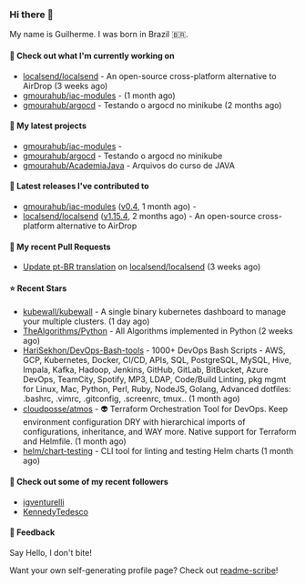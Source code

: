 ### Hi there 👋
My name is Guilherme. I was born in Brazil 🇧🇷.

#### 👷 Check out what I'm currently working on

- [localsend/localsend](https://github.com/localsend/localsend) - An open-source cross-platform alternative to AirDrop (3 weeks ago)
- [gmourahub/iac-modules](https://github.com/gmourahub/iac-modules) -  (1 month ago)
- [gmourahub/argocd](https://github.com/gmourahub/argocd) - Testando o argocd no minikube (2 months ago)

#### 🌱 My latest projects

- [gmourahub/iac-modules](https://github.com/gmourahub/iac-modules) - 
- [gmourahub/argocd](https://github.com/gmourahub/argocd) - Testando o argocd no minikube
- [gmourahub/AcademiaJava](https://github.com/gmourahub/AcademiaJava) - Arquivos do curso de JAVA

#### 🔭 Latest releases I've contributed to

- [gmourahub/iac-modules](https://github.com/gmourahub/iac-modules) ([v0.4](https://github.com/gmourahub/iac-modules/releases/tag/v0.4), 1 month ago) - 
- [localsend/localsend](https://github.com/localsend/localsend) ([v1.15.4](https://github.com/localsend/localsend/releases/tag/v1.15.4), 2 months ago) - An open-source cross-platform alternative to AirDrop

#### 🔨 My recent Pull Requests

- [Update pt-BR translation](https://github.com/localsend/localsend/pull/1809) on [localsend/localsend](https://github.com/localsend/localsend) (3 weeks ago)

#### ⭐ Recent Stars

- [kubewall/kubewall](https://github.com/kubewall/kubewall) - A single binary kubernetes dashboard to manage your multiple clusters. (1 day ago)
- [TheAlgorithms/Python](https://github.com/TheAlgorithms/Python) - All Algorithms implemented in Python (2 weeks ago)
- [HariSekhon/DevOps-Bash-tools](https://github.com/HariSekhon/DevOps-Bash-tools) - 1000&#43; DevOps Bash Scripts - AWS, GCP, Kubernetes, Docker, CI/CD, APIs, SQL, PostgreSQL, MySQL, Hive, Impala, Kafka, Hadoop, Jenkins, GitHub, GitLab, BitBucket, Azure DevOps, TeamCity, Spotify, MP3, LDAP, Code/Build Linting, pkg mgmt for Linux, Mac, Python, Perl, Ruby, NodeJS, Golang, Advanced dotfiles: .bashrc, .vimrc, .gitconfig, .screenrc, tmux.. (1 month ago)
- [cloudposse/atmos](https://github.com/cloudposse/atmos) - 👽 Terraform Orchestration Tool for DevOps. Keep environment configuration DRY with hierarchical imports of configurations, inheritance, and WAY more. Native support for Terraform and Helmfile. (1 month ago)
- [helm/chart-testing](https://github.com/helm/chart-testing) - CLI tool for linting and testing Helm charts (1 month ago)

#### 👯 Check out some of my recent followers

- [igventurelli](https://github.com/igventurelli)
- [KennedyTedesco](https://github.com/KennedyTedesco)

#### 💬 Feedback

Say Hello, I don't bite!

Want your own self-generating profile page? Check out [readme-scribe](https://github.com/muesli/readme-scribe)!

